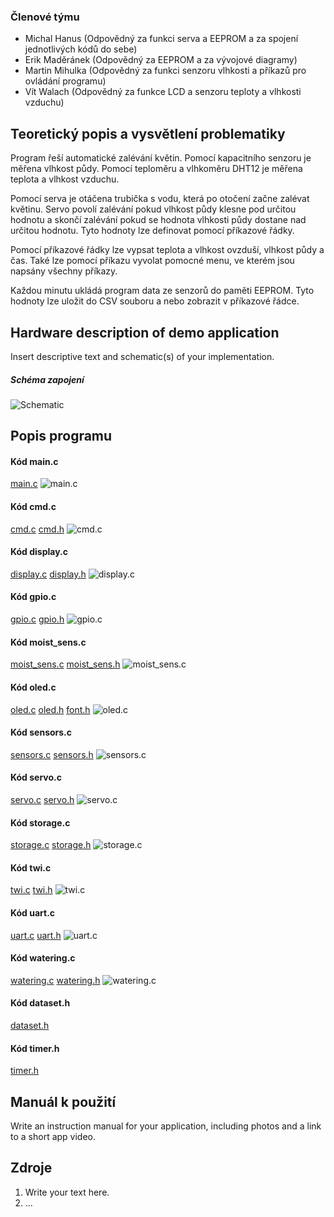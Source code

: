 ### Členové týmu

* Michal Hanus (Odpovědný za funkci serva a EEPROM a za spojení jednotlivých kódů do sebe)
* Erik Maděránek (Odpovědný za EEPROM a za vývojové diagramy)
* Martin Mihulka (Odpovědný za funkci senzoru vlhkosti a příkazů pro ovládání programu)
* Vít Walach (Odpovědný za funkce LCD a senzoru teploty a vlhkosti vzduchu)

## Teoretický popis a vysvětlení problematiky

<p>Program řeší automatické zalévání květin. Pomocí kapacitního senzoru je měřena vlhkost půdy. Pomocí teploměru a vlhkoměru DHT12 je měřena teplota a vlhkost vzduchu.</p>
<p>Pomocí serva je otáčena trubička s vodu, která po otočení začne zalévat květinu. Servo povolí zalévání pokud vlhkost půdy klesne pod určitou hodnotu a skončí zalévání pokud se hodnota vlhkosti půdy dostane nad určitou hodnotu. Tyto hodnoty lze definovat pomocí příkazové řádky.</p>
<p>Pomocí příkazové řádky lze vypsat teplota a vlhkost ovzduší, vlhkost půdy a čas. Také lze pomocí příkazu vyvolat pomocné menu, ve kterém jsou napsány všechny příkazy.</p>
<p>Každou minutu ukládá program data ze senzorů do paměti EEPROM. Tyto hodnoty lze uložit do CSV souboru a nebo zobrazit v příkazové řádce.</p>

## Hardware description of demo application

Insert descriptive text and schematic(s) of your implementation.

##### Schéma zapojení
![Schematic](images/schematic.png)

## Popis programu
#### Kód main.c
[main.c](src/src/main.c)
![main.c](images/mainfile.PNG)

#### Kód cmd.c
[cmd.c](src/lib/cmd/cmd.c)
[cmd.h](src/lib/cmd/cmd.h)
![cmd.c](images/cmd.PNG)

#### Kód display.c
[display.c](src/lib/display/display.c)
[display.h](src/lib/display/display.h)
![display.c](images/display.PNG)

#### Kód gpio.c
[gpio.c](src/lib/gpio/gpio.c)
[gpio.h](src/lib/gpio/gpio.h)
![gpio.c](images/gpio.PNG)

#### Kód moist_sens.c
[moist_sens.c](src/lib/moist_sens/moist_sens.c)
[moist_sens.h](src/lib/moist_sens/moist_sens.h)
![moist_sens.c](images/moist.PNG)

#### Kód oled.c
[oled.c](src/lib/oled/oled.c)
[oled.h](src/lib/oled/oled.h)
[font.h](src/lib/oled/font.h)
![oled.c](images/oled.PNG)

#### Kód sensors.c
[sensors.c](src/lib/sensors/sensors.c)
[sensors.h](src/lib/sensors/sensors.h)
![sensors.c](images/sensors.PNG)

#### Kód servo.c
[servo.c](src/lib/servo/servo.c)
[servo.h](src/lib/servo/servo.h)
![servo.c](images/servo.PNG)

#### Kód storage.c
[storage.c](src/lib/storage/storage.c)
[storage.h](src/lib/storage/storage.h)
![storage.c](images/storeage.PNG)

#### Kód twi.c
[twi.c](src/lib/twi/twi.c)
[twi.h](src/lib/twi/twi.h)
![twi.c](images/twi.PNG)

#### Kód uart.c
[uart.c](src/lib/uart/uart.c)
[uart.h](src/lib/uart/uart.h)
![uart.c](images/uart.PNG)

#### Kód watering.c
[watering.c](src/lib/watering/watering.c)
[watering.h](src/lib/watering/watering.h)
![watering.c](images/water.PNG)

#### Kód dataset.h
[dataset.h](src/lib/dataset/dataset.h)

#### Kód timer.h
[timer.h](src/lib/timer/timer.h)

## Manuál k použití

Write an instruction manual for your application, including photos and a link to a short app video.

## Zdroje

1. Write your text here.
2. ...